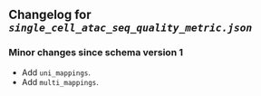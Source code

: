 ## Changelog for *`single_cell_atac_seq_quality_metric.json`*

### Minor changes since schema version 1

* Add `uni_mappings`.
* Add `multi_mappings`.
